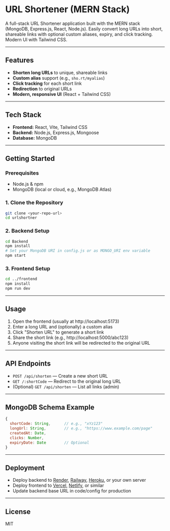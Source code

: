 # URL Shortener (MERN Stack)

A full-stack URL Shortener application built with the MERN stack (MongoDB, Express.js, React, Node.js). Easily convert long URLs into short, shareable links with optional custom aliases, expiry, and click tracking. Modern UI with Tailwind CSS.

---

## Features
- **Shorten long URLs** to unique, shareable links
- **Custom alias** support (e.g., `sho.rt/myalias`)
- **Click tracking** for each short link
- **Redirection** to original URLs
- **Modern, responsive UI** (React + Tailwind CSS)

---

## Tech Stack
- **Frontend:** React, Vite, Tailwind CSS
- **Backend:** Node.js, Express.js, Mongoose
- **Database:** MongoDB

---

## Getting Started

### Prerequisites
- Node.js & npm
- MongoDB (local or cloud, e.g., MongoDB Atlas)

### 1. Clone the Repository
```bash
git clone <your-repo-url>
cd urlshortner
```

### 2. Backend Setup
```bash
cd Backend
npm install
# Set your MongoDB URI in config.js or as MONGO_URI env variable
npm start
```

### 3. Frontend Setup
```bash
cd ../frontend
npm install
npm run dev
```

---

## Usage
1. Open the frontend (usually at http://localhost:5173)
2. Enter a long URL and (optionally) a custom alias
3. Click "Shorten URL" to generate a short link
4. Share the short link (e.g., http://localhost:5000/abc123)
5. Anyone visiting the short link will be redirected to the original URL

---

## API Endpoints
- `POST /api/shorten` — Create a new short URL
- `GET /:shortCode` — Redirect to the original long URL
- (Optional) `GET /api/shorten` — List all links (admin)

---

## MongoDB Schema Example
```js
{
  shortCode: String,      // e.g., "xYz123"
  longUrl: String,        // e.g., "https://www.example.com/page"
  createdAt: Date,
  clicks: Number,
  expiryDate: Date        // Optional
}
```

---

## Deployment
- Deploy backend to [Render](https://render.com/), [Railway](https://railway.app/), [Heroku](https://heroku.com/), or your own server
- Deploy frontend to [Vercel](https://vercel.com/), [Netlify](https://netlify.com/), or similar
- Update backend base URL in code/config for production

---

## License
MIT 
